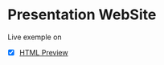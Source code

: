 Presentation WebSite
====================
Live exemple on
- [x] [HTML Preview](https://cdn.rawgit.com/UrsuAndrei/presentationWebSite/43ca41af/index.html)
